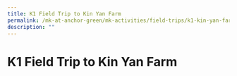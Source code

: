 ```yaml
---
title: K1 Field Trip to Kin Yan Farm
permalink: /mk-at-anchor-green/mk-activities/field-trips/k1-kin-yan-farm/
description: ""
---
```

# K1 Field Trip to Kin Yan Farm